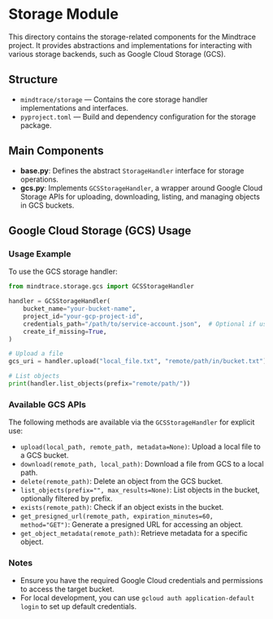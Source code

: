# Storage Module

This directory contains the storage-related components for the Mindtrace project. It provides abstractions and implementations for interacting with various storage backends, such as Google Cloud Storage (GCS).

## Structure

- `mindtrace/storage` — Contains the core storage handler implementations and interfaces.
- `pyproject.toml` — Build and dependency configuration for the storage package.

## Main Components

- **base.py**: Defines the abstract `StorageHandler` interface for storage operations.
- **gcs.py**: Implements `GCSStorageHandler`, a wrapper around Google Cloud Storage APIs for uploading, downloading, listing, and managing objects in GCS buckets.

## Google Cloud Storage (GCS) Usage

### Usage Example

To use the GCS storage handler:

```python
from mindtrace.storage.gcs import GCSStorageHandler

handler = GCSStorageHandler(
    bucket_name="your-bucket-name",
    project_id="your-gcp-project-id",
    credentials_path="/path/to/service-account.json",  # Optional if using ADC
    create_if_missing=True,
)

# Upload a file
gcs_uri = handler.upload("local_file.txt", "remote/path/in/bucket.txt")

# List objects
print(handler.list_objects(prefix="remote/path/"))
```

### Available GCS APIs
The following methods are available via the `GCSStorageHandler` for explicit use:

- `upload(local_path, remote_path, metadata=None)`: Upload a local file to a GCS bucket.
- `download(remote_path, local_path)`: Download a file from GCS to a local path.
- `delete(remote_path)`: Delete an object from the GCS bucket.
- `list_objects(prefix="", max_results=None)`: List objects in the bucket, optionally filtered by prefix.
- `exists(remote_path)`: Check if an object exists in the bucket.
- `get_presigned_url(remote_path, expiration_minutes=60, method="GET")`: Generate a presigned URL for accessing an object.
- `get_object_metadata(remote_path)`: Retrieve metadata for a specific object.

### Notes
- Ensure you have the required Google Cloud credentials and permissions to access the target bucket.
- For local development, you can use `gcloud auth application-default login` to set up default credentials.

